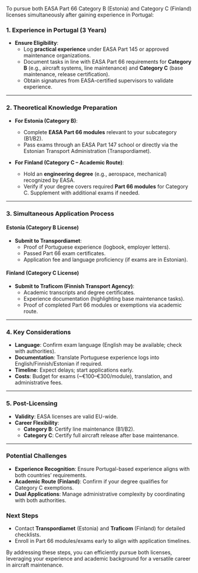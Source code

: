To pursue both EASA Part 66 Category B (Estonia) and Category C (Finland) licenses simultaneously after gaining experience in Portugal:

### **1. Experience in Portugal (3 Years)**
- **Ensure Eligibility**:  
  - Log **practical experience** under EASA Part 145 or approved maintenance organizations.  
  - Document tasks in line with EASA Part 66 requirements for **Category B** (e.g., aircraft systems, line maintenance) and **Category C** (base maintenance, release certification).  
  - Obtain signatures from EASA-certified supervisors to validate experience.

---

### **2. Theoretical Knowledge Preparation**
- **For Estonia (Category B)**:  
  - Complete **EASA Part 66 modules** relevant to your subcategory (B1/B2).  
  - Pass exams through an EASA Part 147 school or directly via the Estonian Transport Administration (Transpordiamet).  

- **For Finland (Category C – Academic Route)**:  
  - Hold an **engineering degree** (e.g., aerospace, mechanical) recognized by EASA.  
  - Verify if your degree covers required **Part 66 modules** for Category C. Supplement with additional exams if needed.

---

### **3. Simultaneous Application Process**
#### **Estonia (Category B License)**
- **Submit to Transpordiamet**:  
  - Proof of Portuguese experience (logbook, employer letters).  
  - Passed Part 66 exam certificates.  
  - Application fee and language proficiency (if exams are in Estonian).  

#### **Finland (Category C License)**
- **Submit to Traficom (Finnish Transport Agency)**:  
  - Academic transcripts and degree certificates.  
  - Experience documentation (highlighting base maintenance tasks).  
  - Proof of completed Part 66 modules or exemptions via academic route.  

---

### **4. Key Considerations**
- **Language**: Confirm exam language (English may be available; check with authorities).  
- **Documentation**: Translate Portuguese experience logs into English/Finnish/Estonian if required.  
- **Timeline**: Expect delays; start applications early.  
- **Costs**: Budget for exams (~€100–€300/module), translation, and administrative fees.  

---

### **5. Post-Licensing**
- **Validity**: EASA licenses are valid EU-wide.  
- **Career Flexibility**:  
  - **Category B**: Certify line maintenance (B1/B2).  
  - **Category C**: Certify full aircraft release after base maintenance.  

---

### **Potential Challenges**
- **Experience Recognition**: Ensure Portugal-based experience aligns with both countries’ requirements.  
- **Academic Route (Finland)**: Confirm if your degree qualifies for Category C exemptions.  
- **Dual Applications**: Manage administrative complexity by coordinating with both authorities.  

### **Next Steps**
- Contact **Transpordiamet** (Estonia) and **Traficom** (Finland) for detailed checklists.  
- Enroll in Part 66 modules/exams early to align with application timelines.  

By addressing these steps, you can efficiently pursue both licenses, leveraging your experience and academic background for a versatile career in aircraft maintenance.

